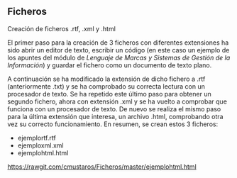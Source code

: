 ## Ficheros
Creación de ficheros .rtf, .xml y .html

El primer paso para la creación de 3 ficheros con diferentes extensiones ha sido abrir un editor de texto, escribir un código (en este caso un ejemplo de los apuntes del módulo de *Lenguaje de Marcas y Sistemas de Gestión de la Información*) y guardar el fichero como un documento de texto plano.

A continuación se ha modificado la extensión de dicho fichero a .rtf (anteriormente .txt) y se ha comprobado su correcta lectura con un procesador de texto.
Se ha repetido este último paso para obtener un segundo fichero, ahora con extensión .xml y se ha vuelto a comprobar que funciona con un procesador de texto.
De nuevo se realiza el mismo paso para la última extensión que interesa, un archivo .html, comprobando otra vez su correcto funcionamiento.
En resumen, se crean estos 3 ficheros:
* ejemplortf.rtf
* ejemploxml.xml
* ejemplohtml.html


https://rawgit.com/cmustaros/Ficheros/master/ejemplohtml.html

